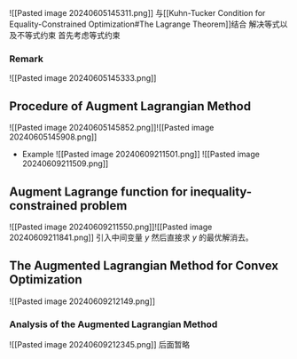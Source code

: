 ![[Pasted image 20240605145311.png]]
与[[Kuhn-Tucker Condition for Equality-Constrained Optimization#The Lagrange Theorem]]结合
解决等式以及不等式约束
首先考虑等式约束
### Remark
![[Pasted image 20240605145333.png]]
## Procedure of Augment Lagrangian Method
![[Pasted image 20240605145852.png]]![[Pasted image 20240605145908.png]]
- Example
	![[Pasted image 20240609211501.png]]
	![[Pasted image 20240609211509.png]]
## Augment Lagrange function for inequality-constrained problem
![[Pasted image 20240609211550.png]]![[Pasted image 20240609211841.png]]
引入中间变量 $y$ 然后直接求 $y$ 的最优解消去。
## The Augmented Lagrangian Method for Convex Optimization
![[Pasted image 20240609212149.png]]
### Analysis of the Augmented Lagrangian Method
![[Pasted image 20240609212345.png]]
后面暂略